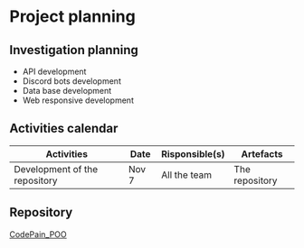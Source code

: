 # Project planning

## Investigation planning

- API development
- Discord bots development
- Data base development
- Web responsive development

## Activities calendar

| Activities | Date | Risponsible(s) | Artefacts |
| ----------- | ----- | -------------- | ---------------------- |
| Development of the repository | Nov 7 | All the team | The repository |

## Repository

[CodePain_POO](https://github.com/JoshuaMeza/CodePain_POO)
